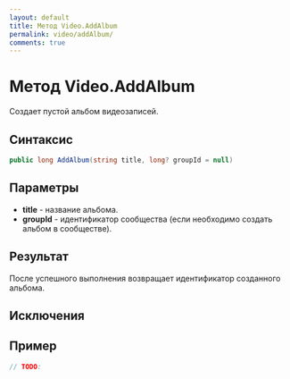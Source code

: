 ```yaml
---
layout: default
title: Метод Video.AddAlbum
permalink: video/addAlbum/
comments: true
---
```

# Метод Video.AddAlbum
Создает пустой альбом видеозаписей.

## Синтаксис
```csharp
public long AddAlbum(string title, long? groupId = null)
```

## Параметры
+ **title** - название альбома.
+ **groupId** - идентификатор сообщества (если необходимо создать альбом в сообществе).

## Результат
После успешного выполнения возвращает идентификатор созданного альбома.

## Исключения

## Пример
```csharp
// TODO:
```